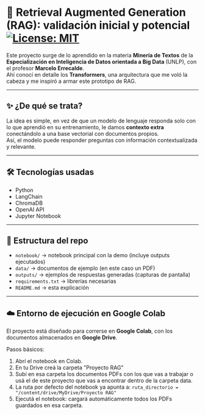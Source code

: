 # 🚀 Retrieval Augmented Generation (RAG): validación inicial y potencial [![License: MIT](https://img.shields.io/badge/License-MIT-yellow.svg)](LICENSE)

Este proyecto surge de lo aprendido en la materia **Minería de Textos** de la **Especialización en Inteligencia de Datos orientada a Big Data** (UNLP), con el profesor **Marcelo Errecalde**.  
Ahí conocí en detalle los **Transformers**, una arquitectura que me voló la cabeza y me inspiró a armar este prototipo de RAG.

---

## ✨ ¿De qué se trata?
La idea es simple, en vez de que un modelo de lenguaje responda solo con lo que aprendió en su entrenamiento, le damos **contexto extra** conectándolo a una base vectorial con documentos propios.  
Así, el modelo puede responder preguntas con información contextualizada y relevante.

---

## 🛠️ Tecnologías usadas
- Python 
- LangChain
- ChromaDB
- OpenAI API
- Jupyter Notebook

---

## 📂 Estructura del repo
- `notebook/` → notebook principal con la demo (incluye outputs ejecutados)  
- `data/` → documentos de ejemplo (en este caso un PDF)
- `outputs/` → ejemplos de respuestas generadas (capturas de pantalla)
- `requirements.txt` → librerías necesarias  
- `README.md` → esta explicación  

---

## ☁️ Entorno de ejecución en Google Colab

El proyecto está diseñado para correrse en **Google Colab**, con los documentos almacenados en **Google Drive**.

Pasos básicos:
1. Abrí el notebook en Colab.  
2. En tu Drive creá la carpeta "Proyecto RAG"
3. Subí en esa carpeta los documentos PDFs con los que vas a trabajar o usá el de este proyecto que vas a encontrar dentro de la carpeta data.
4. La ruta por defecto del notebook ya apunta a: `ruta_directorio = "/content/drive/MyDrive/Proyecto RAG"`
5. Ejecutá el notebook: cargará automáticamente todos los PDFs guardados en esa carpeta.

   

